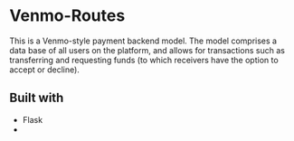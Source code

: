 # Venmo-Routes

This is a Venmo-style payment backend model. The model comprises a data base of all users on the platform, and allows for transactions such as transferring and requesting funds (to which receivers have the option to accept or decline).

## Built with
<ul>
  <li> Flask <li>
</ul>


